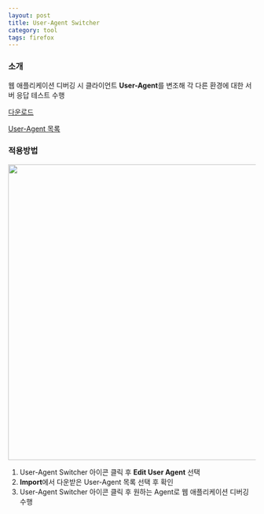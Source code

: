 ```yaml
---
layout: post
title: User-Agent Switcher
category: tool
tags: firefox
---
```


### 소개
웹 애플리케이션 디버깅 시 클라이언트 **User-Agent**를 변조해 각 다른 환경에 대한 서버 응답 테스트 수행

[다운로드](https://addons.mozilla.org/ko/firefox/addon/user-agent-switcher)

[User-Agent 목록](http://techpatterns.com/forums/about304.html)

### 적용방법

<img src=http://brainfeeder-git.github.io/upload/2014-02-17_user-agent.png width=600>

1. User-Agent Switcher 아이콘 클릭 후 **Edit User Agent** 선택
2. **Import**에서 다운받은 User-Agent 목록 선택 후 확인
3. User-Agent Switcher 아이콘 클릭 후 원하는 Agent로 웹 애플리케이션 디버깅 수행



